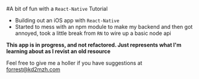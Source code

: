 #A bit of fun with a ```React-Native``` Tutorial

- Building out an iOS app with ```React-Native```
- Started to mess with an npm module to make my backend and then got annoyed,
took a little break from ```RN```  to wire up a basic node api

**This app is in progress, and not refactored. Just represents what I'm learning
about as I revist an old resource**

Feel free to give me a holler if you have suggestions at forrest@kd2mzh.com
